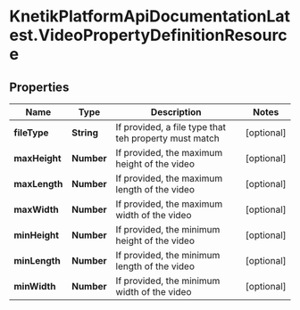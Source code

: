# KnetikPlatformApiDocumentationLatest.VideoPropertyDefinitionResource

## Properties
Name | Type | Description | Notes
------------ | ------------- | ------------- | -------------
**fileType** | **String** | If provided, a file type that teh property must match | [optional] 
**maxHeight** | **Number** | If provided, the maximum height of the video | [optional] 
**maxLength** | **Number** | If provided, the maximum length of the video | [optional] 
**maxWidth** | **Number** | If provided, the maximum width of the video | [optional] 
**minHeight** | **Number** | If provided, the minimum height of the video | [optional] 
**minLength** | **Number** | If provided, the minimum length of the video | [optional] 
**minWidth** | **Number** | If provided, the minimum width of the video | [optional] 


